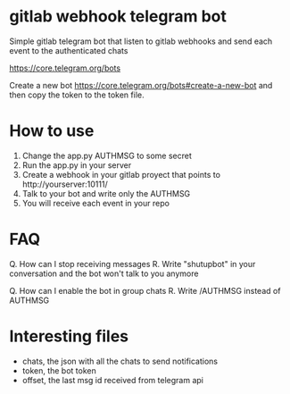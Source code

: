 # gitlab webhook telegram bot

Simple gitlab telegram bot that listen to gitlab webhooks and send each event
to the authenticated chats

https://core.telegram.org/bots

Create a new bot https://core.telegram.org/bots#create-a-new-bot
and then copy the token to the token file.

# How to use

1. Change the app.py AUTHMSG to some secret
1. Run the app.py in your server
1. Create a webhook in your gitlab proyect that points to
   http://yourserver:10111/
1. Talk to your bot and write only the AUTHMSG
1. You will receive each event in your repo

# FAQ

Q. How can I stop receiving messages
R. Write "shutupbot" in your conversation and the bot won't talk to you anymore

Q. How can I enable the bot in group chats
R. Write /AUTHMSG instead of AUTHMSG

# Interesting files

 * chats, the json with all the chats to send notifications
 * token, the bot token
 * offset, the last msg id received from telegram api
